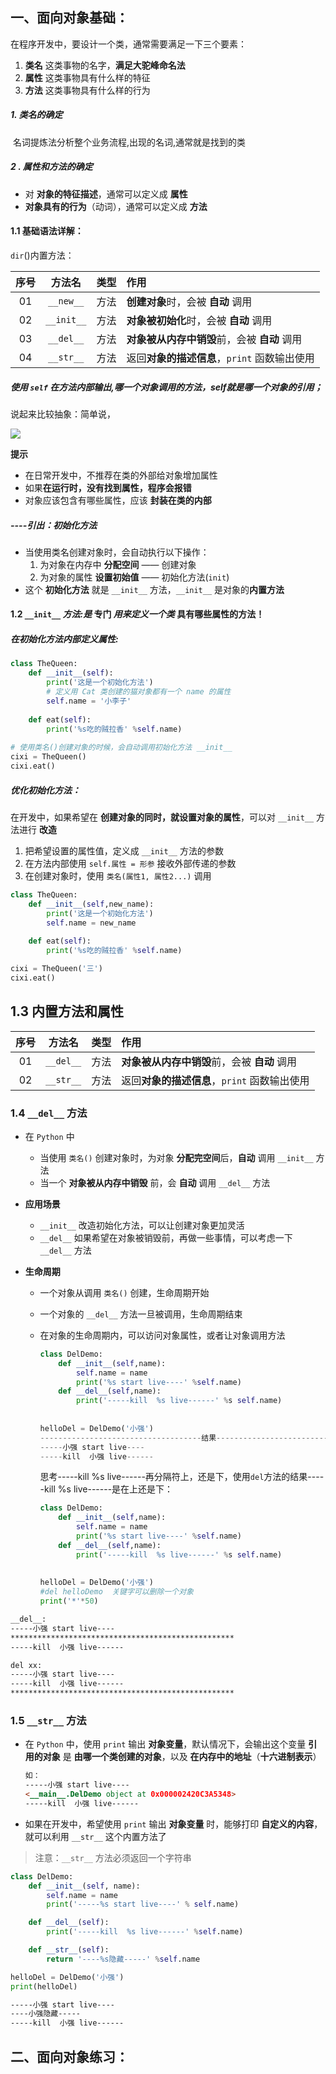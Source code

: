 ## 一、面向对象基础：

在程序开发中，要设计一个类，通常需要满足一下三个要素：

1. **类名** 这类事物的名字，**满足大驼峰命名法**
2. **属性** 这类事物具有什么样的特征
3. **方法** 这类事物具有什么样的行为

##### 1. 类名的确定

​	名词提炼法分析整个业务流程,出现的名词,通常就是找到的类

##### 2 . 属性和方法的确定

- 对 **对象的特征描述**，通常可以定义成 **属性**
- **对象具有的行为**（动词），通常可以定义成 **方法**

#### 1.1 基础语法详解：

`dir`()内置方法：

| 序号 |   方法名   | 类型 | 作用                                         |
| :--: | :--------: | :--: | :------------------------------------------- |
|  01  | `__new__`  | 方法 | **创建对象**时，会被 **自动** 调用           |
|  02  | `__init__` | 方法 | **对象被初始化**时，会被 **自动** 调用       |
|  03  | `__del__`  | 方法 | **对象被从内存中销毁**前，会被 **自动** 调用 |
|  04  | `__str__`  | 方法 | 返回**对象的描述信息**，`print` 函数输出使用 |

##### 使用 `self` 在方法内部输出,哪一个对象调用的方法，self就是哪一个对象的引用；

说起来比较抽象：简单说，

![](http://qchhog3ad.bkt.clouddn.com/%E9%9D%A2%E5%90%91%E5%AF%B9%E8%B1%A1%EF%BC%88self%EF%BC%89%E6%B5%81%E7%A8%8B.png)

**提示**

- 在日常开发中，不推荐在类的外部给对象增加属性
- 如果**在运行时，没有找到属性，程序会报错**
- 对象应该包含有哪些属性，应该 **封装在类的内部**

##### ----引出：初始化方法

- 当使用类名创建对象时，会自动执行以下操作：
  1. 为对象在内存中 **分配空间** —— 创建对象
  2. 为对象的属性 **设置初始值** —— 初始化方法(`init`)
- 这个 **初始化方法** 就是 `__init__` 方法，`__init__` 是对象的**内置方法**

#### 1.2 `__init__` *方法:是* **专门** *用来定义一个类* 具有哪些属性的方法！

##### 在初始化方法内部定义属性:

```python
class TheQueen:
    def __init__(self):
        print('这是一个初始化方法')
        # 定义用 Cat 类创建的猫对象都有一个 name 的属性
        self.name = '小李子'
        
    def eat(self):
        print('%s吃的贼拉香' %self.name)
        
# 使用类名()创建对象的时候，会自动调用初始化方法 __init__
cixi = TheQueen()
cixi.eat()

```



##### 优化初始化方法：

在开发中，如果希望在 **创建对象的同时，就设置对象的属性**，可以对 `__init__` 方法进行 **改造**

1. 把希望设置的属性值，定义成 `__init__` 方法的参数
2. 在方法内部使用 `self.属性 = 形参` 接收外部传递的参数
3. 在创建对象时，使用 `类名(属性1, 属性2...)` 调用

```python
class TheQueen:
    def __init__(self,new_name):
        print('这是一个初始化方法')
        self.name = new_name
        
    def eat(self):
        print('%s吃的贼拉香' %self.name)

cixi = TheQueen('三')
cixi.eat()
```

## 1.3 内置方法和属性

| 序号 |  方法名   | 类型 | 作用                                         |
| :--: | :-------: | :--: | :------------------------------------------- |
|  01  | `__del__` | 方法 | **对象被从内存中销毁**前，会被 **自动** 调用 |
|  02  | `__str__` | 方法 | 返回**对象的描述信息**，`print` 函数输出使用 |

### 1.4  `__del__` 方法

- 在 `Python` 中

  - 当使用 `类名()` 创建对象时，为对象 **分配完空间**后，**自动** 调用 `__init__` 方法
  - 当一个 **对象被从内存中销毁** 前，会 **自动** 调用 `__del__` 方法

- **应用场景**

  - `__init__` 改造初始化方法，可以让创建对象更加灵活
  - `__del__` 如果希望在对象被销毁前，再做一些事情，可以考虑一下 `__del__` 方法

- **生命周期**

  - 一个对象从调用 `类名()` 创建，生命周期开始

  - 一个对象的 `__del__` 方法一旦被调用，生命周期结束

  - 在对象的生命周期内，可以访问对象属性，或者让对象调用方法

    ```python
    class DelDemo:
        def __init__(self,name):
            self.name = name
            print('%s start live----' %self.name)
        def __del__(self,name):
            print('-----kill  %s live------' %s self.name)
            
            
    helloDel = DelDemo('小强')
    ------------------------------------结果------------------------------------
    -----小强 start live----
    -----kill  小强 live------
    ```

    思考-----kill  %s live------再分隔符上，还是下，使用`del`方法的结果-----kill  %s live------是在上还是下：

    ```python
    class DelDemo:
        def __init__(self,name):
            self.name = name
            print('%s start live----' %self.name)
        def __del__(self,name):
            print('-----kill  %s live------' %s self.name)
            
            
    helloDel = DelDemo('小强')
    #del helloDemo  关键字可以删除一个对象
    print('*'*50)
    ```

```markdown
__del__:
-----小强 start live----
**************************************************
-----kill  小强 live------

del xx:
-----小强 start live----
-----kill  小强 live------
**************************************************
```



### 1.5 `__str__` 方法

- 在 `Python` 中，使用 `print` 输出 **对象变量**，默认情况下，会输出这个变量 **引用的对象** 是 **由哪一个类创建的对象**，以及 **在内存中的地址**（**十六进制表示**）

  ```markdown
  如：
  -----小强 start live----
  <__main__.DelDemo object at 0x000002420C3A5348>
  -----kill  小强 live------
  ```

  

- 如果在开发中，希望使用 `print` 输出 **对象变量** 时，能够打印 **自定义的内容**，就可以利用 `__str__` 这个内置方法了

> 注意：`__str__` 方法必须返回一个字符串

```python
class DelDemo:
    def __init__(self, name):
        self.name = name
        print('-----%s start live----' % self.name)

    def __del__(self):
        print('-----kill  %s live------' %self.name)

    def __str__(self):
        return '----%s隐藏-----' %self.name

helloDel = DelDemo('小强')
print(helloDel)
```



```markdown
-----小强 start live----
----小强隐藏-----
-----kill  小强 live------
```



## 二、面向对象练习：

